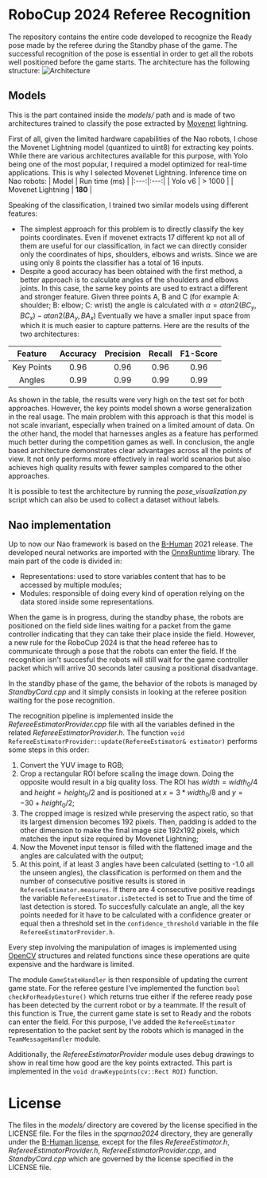 # RoboCup 2024 Referee Recognition
The repository contains the entire code developed to recognize the Ready pose made by the referee during the Standby phase of the game. The successful recognition of the pose is essential in order to get all the robots well positioned before the game starts.
The architecture has the following structure:
![Architecture](https://i.imgur.com/gdB0Bmb.png)

## Models
This is the part contained inside the *models/* path and is made of two architectures trained to classify the pose extracted by [Movenet](https://www.tensorflow.org/hub/tutorials/movenet?hl=en) lightning.

First of all, given the limited hardware capabilities of the Nao robots, I chose the Movenet Lightning model (quantized to uint8) for extracting key points. While there are various architectures available for this purpose, with Yolo being one of the most popular, I required a model optimized for real-time applications. This is why I selected Movenet Lightning.
Inference time on Nao robots:
| Model | Run time (ms) |
|:---:|:---:|
| Yolo v6 | > 1000 |
| Movenet Lightning | **180** |

Speaking of the classification, I trained two similar models using different features:
 - The simplest approach for this problem is to directly classify the key points coordinates. Even if movenet extracts 17 different kp not all of them are useful for our classification, in fact we can directly consider only the coordinates of hips, shoulders, elbows and wrists. Since we are using only 8 points the classifier has a total of 16 inputs.
 - Despite a good accuracy has been obtained with the first method, a better approach is to calculate angles of the shoulders and elbows joints. In this case, the same key points are used to extract a different and stronger feature. Given three points A, B and C (for example A: shoulder; B: elbow; C: wrist) the angle is calculated with 
$\alpha=atan2(BC_y,BC_x)-atan2(BA_y,BA_x)$
Eventually we have a smaller input space from which it is much easier to capture patterns.
Here are the results of the two architectures:

| Feature | Accuracy | Precision | Recall | F1-Score |
| :---: | :---: | :---: | :---: | :---: |
| Key Points | 0.96 | 0.96 | 0.96 | 0.96 |
| Angles | 0.99 | 0.99 | 0.99 | 0.99 |

As shown in the table, the results were very high on the test set for both approaches. However, the key points model shown a worse generalization in the real usage. The main problem with this approach is that this model is not scale invariant, especially when trained on a limited amount of data. On the other hand, the model that harnesses angles as a feature has performed much better during the competition games as well.
In conclusion, the angle based architecture demonstrates clear advantages across all the points of view. It not only performs more effectively in real world scenarios but also achieves high quality results with fewer samples compared to the other approaches.

It is possible to test the architecture by running the *pose_visualization.py* script which can also be used to collect a dataset without labels.
## Nao implementation
Up to now our Nao framework is based on the [B-Human](https://b-human.de/index.html) 2021 release. The developed neural networks are imported with the [OnnxRuntime](https://onnxruntime.ai) library.
The main part of the code is divided in:
 - Representations: used to store variables content that has to be accessed by multiple modules;
 - Modules: responsible of doing every kind of operation relying on the data stored inside some representations.

When the game is in progress, during the standby phase, the robots are positioned on the field side lines waiting for a packet from the game controller indicating that they can take their place inside the field. However, a new rule for the RoboCup 2024 is that the head referee has to communicate through a pose that the robots can enter the field. If the recognition isn't succesful the robots will still wait for the game controller packet which will arrive 30 seconds later causing a positional disadvantage.

In the standby phase of the game, the behavior of the robots is managed by *StandbyCard.cpp* and it simply consists in looking at the referee position waiting for the pose recognition.

The recognition pipeline is implemented inside the *RefereeEstimatorProvider.cpp* file with all the variables defined in the related *RefereeEstimatorProvider.h*.
The function
`void RefereeEstimatorProvider::update(RefereeEstimator& estimator)`
performs some steps in this order:

 1. Convert the YUV image to RGB;
 2. Crop a rectangular ROI before scaling the image down. Doing the opposite would result in a big quality loss. The ROI has $width=width_0/4$ and $height=height_0/2$ and is positioned at $x=3*width_0/8$ and $y=-30+height_0/2$;
 3. The cropped image is resized while preserving the aspect ratio, so that its largest dimension becomes 192 pixels. Then, padding is added to the other dimension to make the final image size 192x192 pixels, which matches the input size required by Movenet Lightning;
 4. Now the Movenet input tensor is filled with the flattened image and the angles are calculated with the output;
 5. At this point, if at least 3 angles have been calculated (setting to -1.0 all the unseen angles), the classification is performed on them and the number of consecutive positive results is stored in `RefereeEstimator.measures`. If there are 4 consecutive positive readings the variable `RefereeEstimator.isDetected` is set to True and the time of last detection is stored. To succesfully calculate an angle, all the key points needed for it have to be calculated with a confidence greater or equal then a threshold set in the `confidence_threshold` variable in the file `RefereeEstimatorProvider.h`.

Every step involving the manipulation of images is implemented using [OpenCV](https://opencv.org/) structures and related functions since these operations are quite expensive and the hardware is limited.

The module `GameStateHandler` is then responsible of updating the current game state. For the referee gesture I've implemented the function `bool checkForReadyGesture()` which returns true either if the referee ready pose has been detected by the current robot or by a teammate. If the result of this function is True, the current game state is set to Ready and the robots can enter the field.
For this purpose, I've added the `RefereeEstimator` representation to the packet sent by the robots which is managed in the `TeamMessageHandler` module.

Additionally, the *RefereeEstimatorProvider* module uses debug drawings to show in real time how good are the key points extracted. This part is implemented in the `void drawKeypoints(cv::Rect ROI)` function.

# License
The files in the *models/* directory are covered by the license specified in the LICENSE file. For the files in the *spqrnao2024* directory, they are generally under the [B-Human license](https://github.com/bhuman/BHumanCodeRelease/blob/master/License.md), except for the files *RefereeEstimator.h*, *RefereeEstimatorProvider.h*, *RefereeEstimatorProvider.cpp*, and *StandbyCard.cpp* which are governed by the license specified in the LICENSE file.